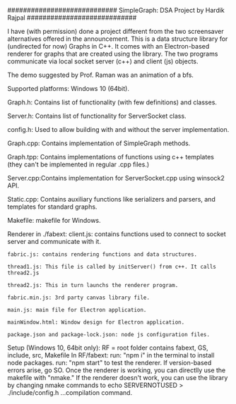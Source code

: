 ############################
SimpleGraph: DSA Project by Hardik Rajpal
############################

I have (with permission) done a project different from the two screensaver
alternatives offered in the announcement. This is a data structure library
for (undirected for now) Graphs in C++. It comes with an Electron-based
renderer for graphs that are created using the library. The two programs
communicate via local socket server (c++) and client (js) objects.

The demo suggested by Prof. Raman was an animation of a bfs.

Supported platforms: Windows 10 (64bit).

Graph.h: Contains list of functionality (with few definitions) and classes.

Server.h: Contains list of functionality for ServerSocket class.

config.h: Used to allow building with and without the server implementation.

Graph.cpp: Contains implementation of SimpleGraph methods.

Graph.tpp: Contains implementations of functions using c++ templates (they can't be
            implemented in regular .cpp files.)

Server.cpp:Contains implementation for ServerSocket.cpp using winsock2 API.

Static.cpp: Contains auxiliary functions like serializers and parsers, and
            templates for standard graphs.

Makefile: makefile for Windows.


Renderer in ./fabext:
    client.js: contains functions used to connect to socket server and communicate with it.

    fabric.js: contains rendering functions and data structures.

    thread1.js: This file is called by initServer() from c++. It calls thread2.js

    thread2.js: This in turn launchs the renderer program.

    fabric.min.js: 3rd party canvas library file.

    main.js: main file for Electron application.

    mainWindow.html: Window design for Electron application.

    package.json and package-lock.json: node js configuration files.


Setup (Windows 10, 64bit only):
    RF = root folder contains fabext, GS, include, src, Makefile
    In RF/fabext:
        run: "npm i" in the terminal to install node packages.
        run: "npm start" to test the renderer. If version-based errors arise, go SO.
    Once the renderer is working, you can directlly use the makefile with "nmake."
    If the renderer doesn't work, you can use the library by changing nmake commands to
    echo SERVERNOTUSED > ./include/config.h
    ...compilation command.